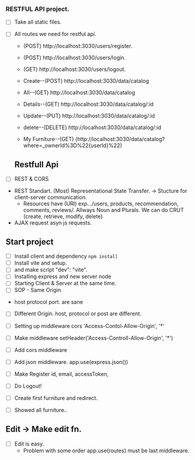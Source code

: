 ### RESTFUL API project.

- [ ] Take all static files.
- [ ] All routes we need for restful api.

  - (POST) http://localhost:3030/users/register.
  - (POST) http://localhost:3030/users/login.
  - (GET) http://localhost:3030/users/logout.

  - Create--(POST) http://localhost:3030/data/catalog
  - All--(GET) http://localhost:3030/data/catalog
  - Details--(GET) http://localhost:3030/data/catalog/:id
  - Update--(PUT) http://localhost:3030/data/catalog/:id
  - delete--(DELETE) http://localhost:3030/data/catalog/:id
  - My Furniture--(GET) (http://localhost:3030/data/catalog?where=\_ownerId%3D%22{userId}%22)

  ## Restfull Api

- [ ] REST & CORS
- REST Standart. (Most) Representational State Transfer.
  -> Stucture for client-server communication.
  - Resources have (URI) exp.../users, products, recommendation, comments, reviews/. Allways Noun and Plurals. We can do CRUT (create, retrieve, modify, delete)
- AJAX request asyn js requests.

## Start project

- [ ] Install client and dependency `npm install`
- [ ] Install vite and setup.
- [ ] and make script "dev": "vite".
- [ ] Installing express and new server node
- [ ] Starting Client & Server at the same time.
- [ ] SOP - Same Origin
- host protocol port. are sane
- [ ] Different Origin. host, protocol or post are different.
- [ ] Setting up middleware cors 'Access-Contol-Allow-Origin', '\*'
- [ ] Make middleware setHeader('Access-Controll-Allow-Origin', '\*')

- [ ] Add cors middleware
- [ ] Add json middleware. app.use(express.json())
- [ ] Make Register id, email, accessToken,
- [ ] Do Logout!

- [ ] Create first furniture and redirect.
- [ ] Showed all furniture..

## Edit -> Make edit fn.

- [ ] Edit is easy.
  - Problem with some order app.use(routes) must be last middleware.
